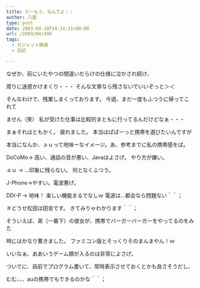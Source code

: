 ```yaml
---
title: だーもう、なんでよ；；
author: 八雲
type: post
date: 2003-04-10T14:14:11+00:00
url: /2003/04/499
tags:
  - ガジェット関連
  - 日記

---
```

なぜか、前にいたやつの間違いだらけの仕様に泣かされ続け、
  
周りに迷惑かけまくり・・・ そんな文章なら残さないでいいぞっと＞＜

そんなわけで、残業しまくっております。 今週、まだ一度もふつうに帰ってこれて
  
ません（笑） 私が受けた仕事は比較的まともに行ってるんだけどなぁ・・・
  
まぁそれはともかく。 疲れました。 本当はぱぱーっと携帯を選びたいんですが
  
本当になんか、ａｕって地味ーなイメージ。あ、参考までに私の携帯感をば。
  
DoCoMo→ 高い、通話の音が悪い、Javaはよさげ。 やり方が嫌い。
  
ａｕ → …印象に残らない。 何となくふつう。
  
J-Phone→やすい。電波悪げ。
  
DDI-P → 地味！ 楽しい機能まるでなしｗ 電波は…都会なら問題ない＾＾；
  
＃どうせ松田は田舎です。 きてみりゃわかります＾＾；

そういえば、弟（一番下）の彼女が、携帯でバーガーバーガーをやってるのをみた
  
時にはかなり驚きました。 ファミコン版とそっくりそのまんまやん！ｗ
  
いいなぁ、ああいうゲーム類が入るのは非常によさげ。
  
ついでに、自前でプログラム書いて、常時表示させておくとかも良さそうだし、
  
むむ、、、auの携帯でもできるのかな＾＾；
